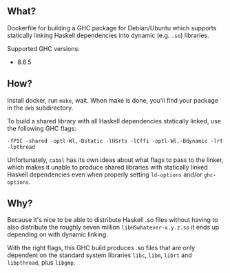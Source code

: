## What?
Dockerfile for building a GHC package for Debian/Ubuntu which supports
statically linking Haskell dependencies into dynamic (e.g. `.so`) libraries.

Supported GHC versions:
* 8.6.5

## How?
Install docker, run `make`, wait. When make is done, you'll find your package
in the `deb` subdirectory.

To build a shared library with all Haskell dependencies statically linked,
use the following GHC flags:
```
-fPIC -shared -optl-Wl,-Bstatic -lHSrts -lCffi -optl-Wl,-Bdynamic -lrt -lpthread
```
Unfortunately, `cabal` has its own ideas about what flags to pass to the linker,
which makes it unable to produce shared libraries with statically linked Haskell
dependencies even when properly setting `ld-options` and/or `ghc-options`.

## Why?
Because it's nice to be able to distribute Haskell .so files without having to
also distribute the roughly seven million `libHSwhatever-x.y.z.so` it ends
up depending on with dynamic linking.

With the right flags, this GHC build produces .so files that are only dependent
on the standard system libraries `libc`, `libm`, `librt` and `libpthread`,
plus `libgmp`.
